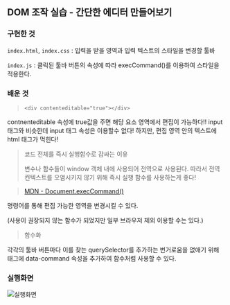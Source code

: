 ## DOM 조작 실습 - 간단한 에디터 만들어보기

### 구현한 것

`index.html`, `index.css` : 입력을 받을 영역과 입력 텍스트의 스타일을 변경할 툴바

`index.js` : 클릭된 툴바 버튼의 속성에 따라 execCommand()를 이용하여 스타일을 적용한다.

### 배운 것

> `<div contenteditable="true"></div>`

contnenteditable 속성에 true값을 주면 해당 요소 영역에서 편집이 가능하다!!
input 태그와 비슷한데 input 태그 속성은 이용할수 없다! 하지만, 편집 영역 안의 텍스트에 html 태그가 먹힌다!

> 코드 전체를 즉시 실행함수로 감싸는 이유
>
> 변수나 함수들이 window 객체 내에 사용되어 전역으로 사용된다. 따라서 전역 컨텍스트를 오염시키지 않기 위해 즉시 실행 함수를 사용하는게 좋다!

> [MDN - Document.execCommand()](https://developer.mozilla.org/ko/docs/Web/API/Document/execCommand)

명령어를 통해 편집 가능한 영역을 변경시킬 수 있다.

(사용이 권장되지 않는 함수가 되었지만 일부 브라우저 제외 이용할 수는 있다.)

> 함수화

각각의 툴바 버튼마다 이를 찾는 querySelector를 추가하는 번거로움을 없애기 위해 태그에 data-command 속성을 추가하여 함수처럼 사용할 수 있다.

### 실행화면

![실행화면](https://github.com/yejinleee/FEDC_code/assets/81412212/ed39d969-8755-4eba-82f6-ce47a3b17422)
